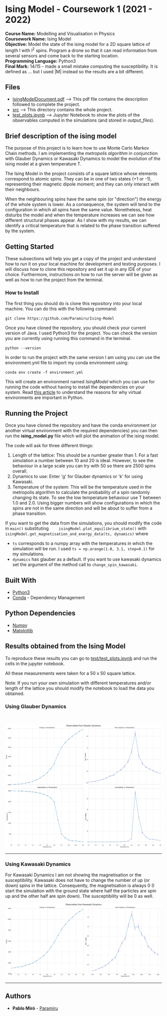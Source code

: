 # Ising Model - Coursework 1 (2021 - 2022)

<b>Course Name:</b> Modelling and Visualisation in Physics
<br><b>Coursework Name:</b> Ising Model
<br><b>Objective:</b> Model the state of the ising model for a 2D square lattice of length l with l<sup>2</sup> spins.
Program a drone so that it can read information from several sensors and come back to the starting location.
<br><b>Programming Language:</b> Python3
<br><b>Final Mark:</b> 14/15 - made a small mistake computing the susceptibility. It is defined as ...
but I used |M| instead so the results are a bit different.

## Files
<ul>
  <li> <a href="IsingModelDocument.pdf">IsingModelDocument.pdf</a> --> This pdf file contains the description followed to complete the project.
  <li> <a href="./src">src</a> --> This directory contains the whole project.
  <li> <a href="test/test_plots.ipynb">test_plots.ipynb</a> --> Jupyter Notebook to show the plots of the observables computed in the simulations (and stored in <em>output_files</em>).
</ul>

## Brief description of the ising model
The purpose of this project is to learn how to use Monte Carlo Markov Chain methods. I am implementing the <em>metropolis algorithm</em> in conjunction with Glauber Dynamics or Kawasaki Dynamics to model the evolution of the ising model at a given temperature T.

The Ising Model in the project consists of a square lattice whose elements correspond to atomic spins. They can be in one of two states (+1 or -1), representing their magnetic dipole moment; and they can only interact with their neighbours.

When the neighbouring spins have the same spin (or "direction") the energy of the whole system is lower. As a consequence, the system will tend to the configuration in which all spins have the same value. Nonetheless, heat disturbs the model and when the temperature increases we can see how different structural phases appear. As I show with my results, we can identify a critical temperature that is related to the phase transition suffered by the system.

## Getting Started

These subsections will help you get a copy of the project and understand how to run it on your local machine for development and testing purposes.
I will discuss how to clone this repository and set it up in any IDE of your choice. Furthermore, instructions on how to run the server will be given as well as how to run the project from the terminal.

### How to Install

The first thing you should do is clone this repository into your local machine. You can do this with the following command:
```
git clone https://github.com/Paramiru/Ising-Model
```
Once you have cloned the repository, you should check your current version of Java. I used Python3 for the project. You can check the version you are currently using running this command in the terminal.
```
python --version
```
In order to run the project with the same version I am using you can use the environment.yml file to import my conda environment using:
```
conda env create -f environment.yml
```
This will create an environment named <em>IsingModel</em> which you can use for running the code without having to install the dependencies on your system. Read <a href="https://realpython.com/python-virtual-environments-a-primer/">this article</a> to understand the reasons for why virtual environments are important in Python.

## Running the Project 

Once you have cloned the repository and have the conda environment (or another virtual environment with the required dependencies) you can then run the **ising_model.py** file which will plot the animation of the ising model.

The code will ask for three different things:
<ol>
    <li>Length of the lattice: This should be a number greater than 1. For a fast simulation a number between 10 and 20 is ideal. However, to see the behaviour in a large scale you can try with 50 so there are 2500 spins overall.
    <li>Dynamics to use: Enter 'g' for Glauber dynamics or 'k' for using Kawasaki.
    <li>Temperature of the system: This will be the temperature used in the metropolis algorithm to calculate the probability of a spin randomly changing its state. To see the low temperature behaviour use T between 1.0 and 2.0. Using bigger numbers will show configurations in which the spins are not in the same direction and will be about to suffer from a phase transition.
</ol>

If you want to get the data from the simulations, you should modify the code in `main()` substituting `    isingModel.plot_equilibrium_state()` with `isingModel.get_magnetisation_and_energy_data(ts, dynamics)` where 
* `ts` corresponds to a numpy array with the temperatures in which the simulation will be run. I used `ts = np.arange(1.0, 3.1, step=0.1)` for my simulations.
* `dynamics` has glauber as a default. If you want to use kawasaki dynamics set the argument of the method call to `change_spin_kawasaki`.
## Built With

* [Python3](https://www.python.org/downloads/)
* [Conda](https://docs.conda.io/en/latest/) - Dependency Management

## Python Dependencies

* [Numpy](https://numpy.org/doc/stable/index.html)
* [Matplotlib](https://matplotlib.org/stable/)

## Results obtained from the Ising Model
To reproduce these results you can go to <a href="">test/test_plots.ipynb</a> and run the cells in the jupyter notebook.

All these measurements were taken for a 50 x 50 square lattice.

Note: If you run your own simulation with different temperatures and/or length of the lattice you should modify the notebook to load the data you obtained.
### Using Glauber Dynamics
<br>
<p align="center">
  <img src="results/observablesGlauberDynamics.png">
  <br>
</p>

<hr>

### Using Kawasaki Dynamics
For Kawasaki Dynamics I am not showing the magnetisation or the susceptibility. Kawasaki does not have to change the number of up (or down) spins in the lattice. Consequently, the magnetisation is always 0 (I start the simulation with the ground state where half the particles are spin up and the other half are spin down). The susceptibility will be 0 as well.

<p align="center">
  <img src="results/observablesKawasakiDynamics.png">
  <br>
</p>

<hr>

## Authors

* **Pablo Miró** - [Paramiru](https://github.com/Paramiru)


